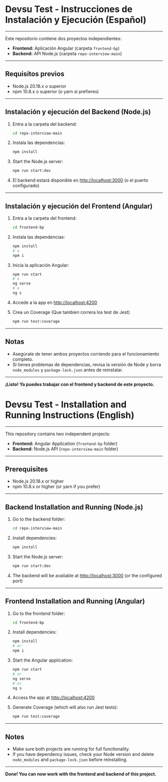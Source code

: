 # Devsu Test - Instrucciones de Instalación y Ejecución (Español)

---

Este repositorio contiene dos proyectos independientes:

- **Frontend:** Aplicación Angular (carpeta `frontend-bp`)
- **Backend:** API Node.js (carpeta `repo-interview-main`)

---

## Requisitos previos

- Node.js 20.18.x o superior
- npm 10.8.x o superior (o yarn si prefieres)

---

## Instalación y ejecución del Backend (Node.js)

1. Entra a la carpeta del backend:
   ```sh
   cd repo-interview-main
   ```
2. Instala las dependencias:
   ```sh
   npm install
   ```
3. Start the Node.js server:
   ```sh
   npm run start:dev
   ```
4. El backend estará disponible en [http://localhost:3000](http://localhost:3002) (o el puerto configurado)

---

## Instalación y ejecución del Frontend (Angular)

1. Entra a la carpeta del frontend:
   ```sh
   cd frontend-bp
   ```
2. Instala las dependencias:
   ```sh
   npm install
   # o
   npm i
   ```
3. Inicia la aplicación Angular:
   ```sh
   npm run start
   # o
   ng serve
   # o
   ng s
   ```
4. Accede a la app en [http://localhost:4200](http://localhost:4200)

5. Crea un Coverage (Que tambien correra los test de Jest)
    ```sh
    npm run test:coverage
    ```

---


## Notas

- Asegúrate de tener ambos proyectos corriendo para el funcionamiento completo.
- Si tienes problemas de dependencias, revisa la versión de Node y borra `node_modules` y `package-lock.json` antes de reinstalar.

---

**¡Listo! Ya puedes trabajar con el frontend y backend de este proyecto.**



# Devsu Test - Installation and Running Instructions (English)

---

This repository contains two independent projects:

- **Frontend:** Angular Application (`frontend-bp` folder)
- **Backend:** Node.js API (`repo-interview-main` folder)

---

## Prerequisites

- Node.js 20.18.x or higher
- npm 10.8.x or higher (or yarn if you prefer)

---

## Backend Installation and Running (Node.js)

1. Go to the backend folder:
   ```sh
   cd repo-interview-main
   ```
2. Install dependencies:
   ```sh
   npm install
   ```
3. Start the Node.js server:
   ```sh
   npm run start:dev
   ```
4. The backend will be available at [http://localhost:3000](http://localhost:3002) (or the configured port)

---

## Frontend Installation and Running (Angular)

1. Go to the frontend folder:
   ```sh
   cd frontend-bp
   ```
2. Install dependencies:
   ```sh
   npm install
   # or
   npm i
   ```
3. Start the Angular application:
   ```sh
   npm run start
   # or
   ng serve
   # or
   ng s
   ```
4. Access the app at [http://localhost:4200](http://localhost:4200)

5. Generate Coverage (which will also run Jest tests):
    ```sh
    npm run test:coverage
    ```

---

## Notes

- Make sure both projects are running for full functionality.
- If you have dependency issues, check your Node version and delete `node_modules` and `package-lock.json` before reinstalling.

---

**Done! You can now work with the frontend and backend of this project.**




